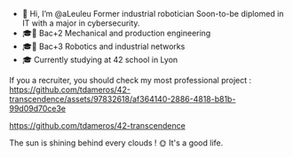 - 👋 Hi, I’m @aLeuleu
Former industrial robotician
Soon-to-be diplomed in IT with a major in cybersecurity.
- 🎓📜 Bac+2 Mechanical and production engineering
- 🎓📜 Bac+3 Robotics and industrial networks
- 🎓 Currently studying at 42 school in Lyon


If you a recruiter, you should check my most professional project : 
https://github.com/tdameros/42-transcendence/assets/97832618/af364140-2886-4818-b81b-99d09d70ce3e

  https://github.com/tdameros/42-transcendence





The sun is shining behind every clouds ! 🌞 It's a good life.
